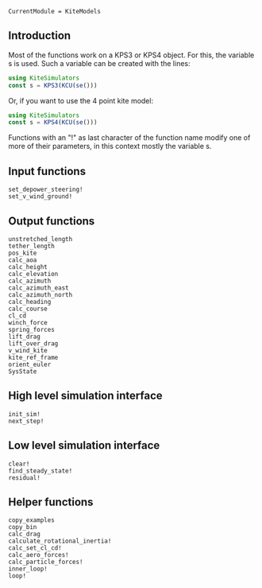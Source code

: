 ```@meta
CurrentModule = KiteModels
```
## Introduction
Most of the functions work on a KPS3 or KPS4 object. For this, the variable s is used.
Such a variable can be created with the lines:
```julia
using KiteSimulators
const s = KPS3(KCU(se()))
```
Or, if you want to use the 4 point kite model:
```julia
using KiteSimulators
const s = KPS4(KCU(se()))
```
Functions with an "!" as last character of the function name modify one of more of their
parameters, in this context mostly the variable s.

## Input functions
```@docs
set_depower_steering!
set_v_wind_ground!
```

## Output functions
```@docs
unstretched_length
tether_length
pos_kite
calc_aoa
calc_height
calc_elevation
calc_azimuth
calc_azimuth_east
calc_azimuth_north
calc_heading
calc_course
cl_cd
winch_force
spring_forces
lift_drag
lift_over_drag
v_wind_kite
kite_ref_frame
orient_euler
SysState
```

## High level simulation interface
```@docs
init_sim!
next_step!
```

## Low level simulation interface
```@docs
clear!
find_steady_state!
residual!
```

## Helper functions
```@docs
copy_examples
copy_bin
calc_drag
calculate_rotational_inertia!
calc_set_cl_cd!
calc_aero_forces!
calc_particle_forces!
inner_loop!
loop!
```
